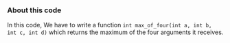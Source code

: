### About this code

In this code, We have to write a function ```int max_of_four(int a, int b, int c, int d)``` which returns the maximum of the four arguments it receives.
